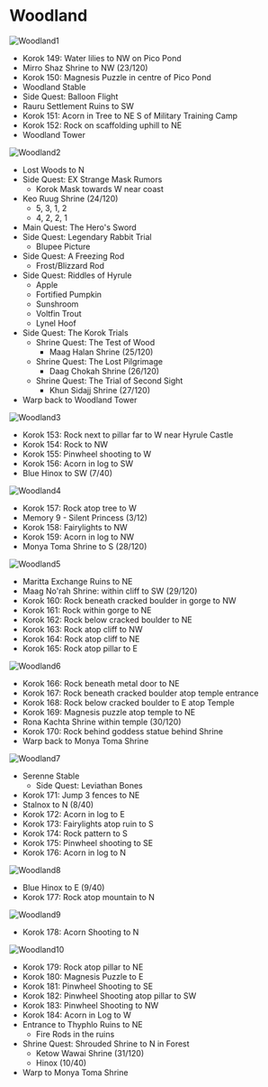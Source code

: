 # Woodland

![Woodland1](images/Woodland1.PNG)

* Korok 149: Water lilies to NW on Pico Pond
* Mirro Shaz Shrine to NW (23/120)
* Korok 150: Magnesis Puzzle in centre of Pico Pond
* Woodland Stable
* Side Quest: Balloon Flight
* Rauru Settlement Ruins to SW
* Korok 151: Acorn in Tree to NE S of Military Training Camp
* Korok 152: Rock on scaffolding uphill to NE
* Woodland Tower

![Woodland2](images/Woodland2.PNG)

* Lost Woods to N
* Side Quest: EX Strange Mask Rumors
  * Korok Mask towards W near coast
* Keo Ruug Shrine (24/120)
  * 5, 3, 1, 2
  * 4, 2, 2, 1
* Main Quest: The Hero's Sword
* Side Quest: Legendary Rabbit Trial
  * Blupee Picture
* Side Quest: A Freezing Rod
  * Frost/Blizzard Rod
* Side Quest: Riddles of Hyrule
  * Apple
  * Fortified Pumpkin
  * Sunshroom
  * Voltfin Trout
  * Lynel Hoof
* Side Quest: The Korok Trials
  * Shrine Quest: The Test of Wood
    * Maag Halan Shrine (25/120)
  * Shrine Quest: The Lost Pilgrimage
    * Daag Chokah Shrine (26/120)
  * Shrine Quest: The Trial of Second Sight
    * Khun Sidajj Shrine (27/120)
* Warp back to Woodland Tower

![Woodland3](images/Woodland3.PNG)

* Korok 153: Rock next to pillar far to W near Hyrule Castle
* Korok 154: Rock to NW
* Korok 155: Pinwheel shooting to W
* Korok 156: Acorn in log to SW
* Blue Hinox to SW (7/40)

![Woodland4](images/Woodland4.PNG)

* Korok 157: Rock atop tree to W
* Memory 9 - Silent Princess (3/12)
* Korok 158: Fairylights to NW
* Korok 159: Acorn in log to NW
* Monya Toma Shrine to S (28/120)

![Woodland5](images/Woodland5.PNG)

* Maritta Exchange Ruins to NE
* Maag No'rah Shrine: within cliff to SW (29/120)
* Korok 160: Rock beneath cracked boulder in gorge to NW
* Korok 161: Rock within gorge to NE
* Korok 162: Rock below cracked boulder to NE
* Korok 163: Rock atop cliff to NW
* Korok 164: Rock atop cliff to NE
* Korok 165: Rock atop pillar to E

![Woodland6](images/Woodland6.PNG)

* Korok 166: Rock beneath metal door to NE
* Korok 167: Rock beneath cracked boulder atop temple entrance
* Korok 168: Rock below cracked boulder to E atop Temple
* Korok 169: Magnesis puzzle atop temple to NE
* Rona Kachta Shrine within temple (30/120)
* Korok 170: Rock behind goddess statue behind Shrine
* Warp back to Monya Toma Shrine

![Woodland7](images/Woodland7.PNG)

* Serenne Stable
  * Side Quest: Leviathan Bones
* Korok 171: Jump 3 fences to NE
* Stalnox to N (8/40)
* Korok 172: Acorn in log to E
* Korok 173: Fairylights atop ruin to S
* Korok 174: Rock pattern to S
* Korok 175: Pinwheel shooting to SE
* Korok 176: Acorn in log to N

![Woodland8](images/Woodland8.PNG)

* Blue Hinox to E (9/40)
* Korok 177: Rock atop mountain to N

![Woodland9](images/Woodland9.PNG)

* Korok 178: Acorn Shooting to N

![Woodland10](images/Woodland10.PNG)

* Korok 179: Rock atop pillar to NE
* Korok 180: Magnesis Puzzle to E
* Korok 181: Pinwheel Shooting to SE
* Korok 182: Pinwheel Shooting atop pillar to SW
* Korok 183: Pinwheel Shooting to NW
* Korok 184: Acorn in Log to W
* Entrance to Thyphlo Ruins to NE
  * Fire Rods in the ruins
* Shrine Quest: Shrouded Shrine to N in Forest
  * Ketow Wawai Shrine (31/120)
  * Hinox (10/40)
* Warp to Monya Toma Shrine
